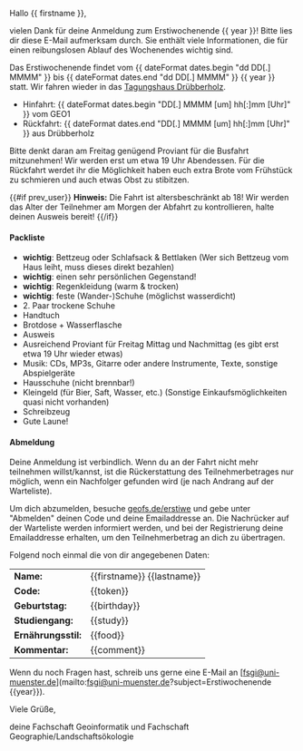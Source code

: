 Hallo {{ firstname }},

vielen Dank für deine Anmeldung zum Erstiwochenende {{ year }}!
Bitte lies dir diese E-Mail aufmerksam durch.
Sie enthält viele Informationen, die für einen reibungslosen Ablauf des Wochenendes wichtig sind.

Das Erstiwochenende findet vom {{ dateFormat dates.begin "dd DD[.] MMMM" }} bis {{ dateFormat dates.end "dd DD[.] MMMM" }} {{ year }} statt.
Wir fahren wieder in das [Tagungshaus Drübberholz](http://www.druebberholz.de/).

  - Hinfahrt: {{ dateFormat dates.begin "DD[.] MMMM [um] hh[:]mm [Uhr]" }} vom GEO1
  - Rückfahrt: {{ dateFormat dates.end "DD[.] MMMM [um] hh[:]mm [Uhr]" }} aus Drübberholz

Bitte denkt daran am Freitag genügend Proviant für die Busfahrt mitzunehmen! Wir werden erst um etwa 19 Uhr Abendessen. Für die Rückfahrt werdet ihr die Möglichkeit haben euch extra Brote vom Frühstück zu schmieren und auch etwas Obst zu stibitzen.

{{#if prev_user}}
**Hinweis:** Die Fahrt ist altersbeschränkt ab 18!
Wir werden das Alter der Teilnehmer am Morgen der Abfahrt zu kontrollieren, halte deinen Ausweis bereit!
{{/if}}

#### Packliste
  - **wichtig**: Bettzeug oder Schlafsack & Bettlaken
    (Wer sich Bettzeug vom Haus leiht, muss dieses direkt bezahlen)
  - **wichtig**: einen sehr persönlichen Gegenstand!
  - **wichtig**: Regenkleidung (warm & trocken)
  - **wichtig**: feste (Wander-)Schuhe (möglichst wasserdicht)
  - 2\. Paar trockene Schuhe
  - Handtuch
  - Brotdose + Wasserflasche
  - Ausweis
  - Ausreichend Proviant für Freitag Mittag und Nachmittag (es gibt erst etwa 19 Uhr wieder etwas)
  - Musik: CDs, MP3s, Gitarre oder andere Instrumente, Texte, sonstige Abspielgeräte
  - Hausschuhe (nicht brennbar!)
  - Kleingeld (für Bier, Saft, Wasser, etc.)
    (Sonstige Einkaufsmöglichkeiten quasi nicht vorhanden)
  - Schreibzeug
  - Gute Laune!

#### Abmeldung
Deine Anmeldung ist verbindlich.
Wenn du an der Fahrt nicht mehr teilnehmen willst/kannst,
ist die Rückerstattung des Teilnehmerbetrages nur möglich,
wenn ein Nachfolger gefunden wird (je nach Andrang auf der Warteliste).

Um dich abzumelden, besuche [geofs.de/erstiwe](https://geofs.uni-muenster.de/erstiwe/)
und gebe unter "Abmelden" deinen Code und deine Emailaddresse an.
Die Nachrücker auf der Warteliste werden informiert werden,
und bei der Registrierung deine Emailaddresse erhalten,
um den Teilnehmerbetrag an dich zu übertragen.

Folgend noch einmal die von dir angegebenen Daten:

|                     |                            |
|---------------------|----------------------------|
|           **Name:** | {{firstname}} {{lastname}} |
|           **Code:** | {{token}}                  |
|     **Geburtstag:** | {{birthday}}               |
|    **Studiengang:** | {{study}}                  |
| **Ernährungsstil:** | {{food}}                   |
|      **Kommentar:** | {{comment}}                |

Wenn du noch Fragen hast, schreib uns gerne eine E-Mail an [fsgi@uni-muenster.de](mailto:fsgi@uni-muenster.de?subject=Erstiwochenende {{year}}).

Viele Grüße,

deine Fachschaft Geoinformatik und Fachschaft Geographie/Landschaftsökologie
